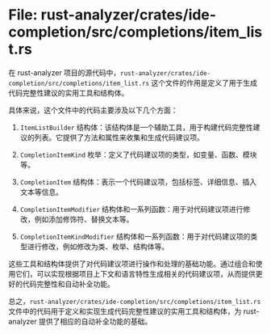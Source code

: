 # File: rust-analyzer/crates/ide-completion/src/completions/item_list.rs

在 rust-analyzer 项目的源代码中，`rust-analyzer/crates/ide-completion/src/completions/item_list.rs` 这个文件的作用是定义了用于生成代码完整性建议的实用工具和结构体。

具体来说，这个文件中的代码主要涉及以下几个方面：

1. `ItemListBuilder` 结构体：该结构体是一个辅助工具，用于构建代码完整性建议的列表。它提供了方法和属性来收集和生成代码建议项。

2. `CompletionItemKind` 枚举：定义了代码建议项的类型，如变量、函数、模块等。

3. `CompletionItem` 结构体：表示一个代码建议项，包括标签、详细信息、插入文本等信息。

4. `CompletionItemModifier` 结构体和一系列函数：用于对代码建议项进行修改，例如添加修饰符、替换文本等。

5. `CompletionItemKindModifier` 结构体和一系列函数：用于对代码建议项的类型进行修改，例如修改为类、枚举、结构体等。

这些工具和结构体提供了对代码建议项进行操作和处理的基础功能。通过组合和使用它们，可以实现根据项目上下文和语言特性生成相关的代码建议项，从而提供更好的代码完整性和自动补全功能。

总之，`rust-analyzer/crates/ide-completion/src/completions/item_list.rs` 文件中的代码用于定义和实现生成代码完整性建议的实用工具和结构体，为 rust-analyzer 提供了相应的自动补全功能的基础。

